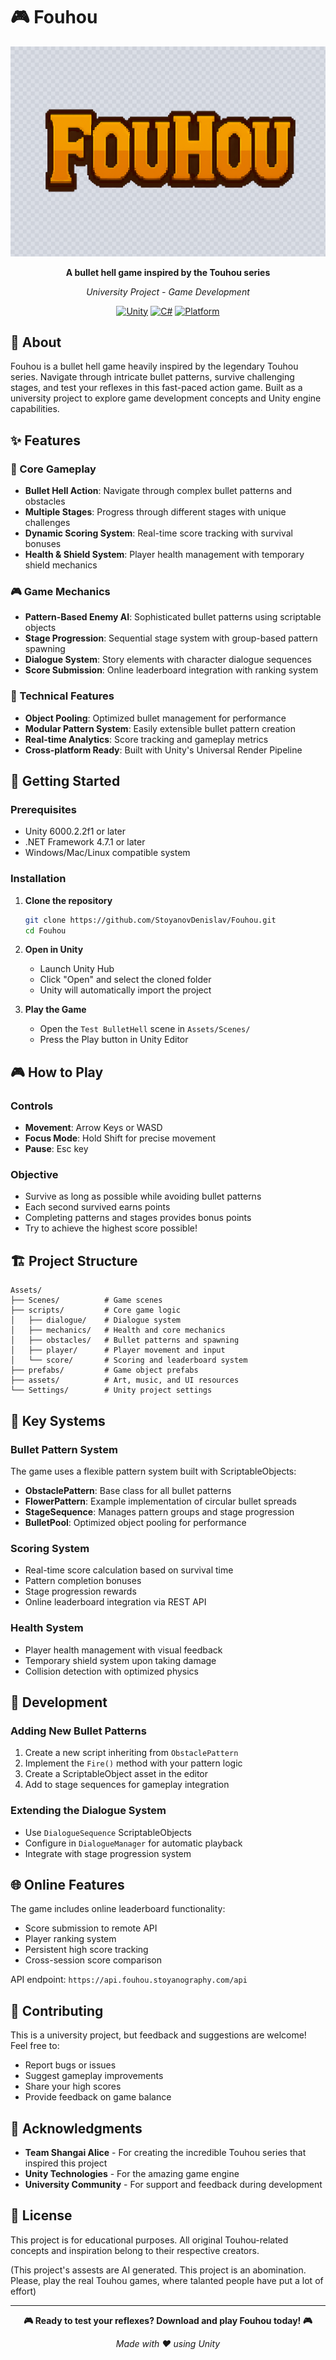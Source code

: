 # 🎮 Fouhou

<div align="center">

![Fouhou Logo](Assets/assets/logo.png)

**A bullet hell game inspired by the Touhou series**

*University Project - Game Development*

[![Unity](https://img.shields.io/badge/Unity-6000.2.2f1-black?style=flat-square&logo=unity)](https://unity3d.com/)
[![C#](https://img.shields.io/badge/C%23-8.0-blue?style=flat-square&logo=c-sharp)](https://docs.microsoft.com/en-us/dotnet/csharp/)
[![Platform](https://img.shields.io/badge/Platform-PC-lightgrey?style=flat-square)](https://github.com/StoyanovDenislav/Fouhou)

</div>

## 🌟 About

Fouhou is a bullet hell game heavily inspired by the legendary Touhou series. Navigate through intricate bullet patterns, survive challenging stages, and test your reflexes in this fast-paced action game. Built as a university project to explore game development concepts and Unity engine capabilities.

## ✨ Features

### 🎯 Core Gameplay
- **Bullet Hell Action**: Navigate through complex bullet patterns and obstacles
- **Multiple Stages**: Progress through different stages with unique challenges
- **Dynamic Scoring System**: Real-time score tracking with survival bonuses
- **Health & Shield System**: Player health management with temporary shield mechanics

### 🎮 Game Mechanics
- **Pattern-Based Enemy AI**: Sophisticated bullet patterns using scriptable objects
- **Stage Progression**: Sequential stage system with group-based pattern spawning
- **Dialogue System**: Story elements with character dialogue sequences
- **Score Submission**: Online leaderboard integration with ranking system

### 🔧 Technical Features
- **Object Pooling**: Optimized bullet management for performance
- **Modular Pattern System**: Easily extensible bullet pattern creation
- **Real-time Analytics**: Score tracking and gameplay metrics
- **Cross-platform Ready**: Built with Unity's Universal Render Pipeline

## 🚀 Getting Started

### Prerequisites
- Unity 6000.2.2f1 or later
- .NET Framework 4.7.1 or later
- Windows/Mac/Linux compatible system

### Installation

1. **Clone the repository**
   ```bash
   git clone https://github.com/StoyanovDenislav/Fouhou.git
   cd Fouhou
   ```

2. **Open in Unity**
   - Launch Unity Hub
   - Click "Open" and select the cloned folder
   - Unity will automatically import the project

3. **Play the Game**
   - Open the `Test BulletHell` scene in `Assets/Scenes/`
   - Press the Play button in Unity Editor

## 🎮 How to Play

### Controls
- **Movement**: Arrow Keys or WASD
- **Focus Mode**: Hold Shift for precise movement
- **Pause**: Esc key

### Objective
- Survive as long as possible while avoiding bullet patterns
- Each second survived earns points
- Completing patterns and stages provides bonus points
- Try to achieve the highest score possible!

## 🏗️ Project Structure

```
Assets/
├── Scenes/          # Game scenes
├── scripts/         # Core game logic
│   ├── dialogue/    # Dialogue system
│   ├── mechanics/   # Health and core mechanics
│   ├── obstacles/   # Bullet patterns and spawning
│   ├── player/      # Player movement and input
│   └── score/       # Scoring and leaderboard system
├── prefabs/         # Game object prefabs
├── assets/          # Art, music, and UI resources
└── Settings/        # Unity project settings
```

## 🎨 Key Systems

### Bullet Pattern System
The game uses a flexible pattern system built with ScriptableObjects:
- **ObstaclePattern**: Base class for all bullet patterns
- **FlowerPattern**: Example implementation of circular bullet spreads
- **StageSequence**: Manages pattern groups and stage progression
- **BulletPool**: Optimized object pooling for performance

### Scoring System
- Real-time score calculation based on survival time
- Pattern completion bonuses
- Stage progression rewards
- Online leaderboard integration via REST API

### Health System
- Player health management with visual feedback
- Temporary shield system upon taking damage
- Collision detection with optimized physics

## 🔧 Development

### Adding New Bullet Patterns
1. Create a new script inheriting from `ObstaclePattern`
2. Implement the `Fire()` method with your pattern logic
3. Create a ScriptableObject asset in the editor
4. Add to stage sequences for gameplay integration

### Extending the Dialogue System
- Use `DialogueSequence` ScriptableObjects
- Configure in `DialogueManager` for automatic playback
- Integrate with stage progression system

## 🌐 Online Features

The game includes online leaderboard functionality:
- Score submission to remote API
- Player ranking system
- Persistent high score tracking
- Cross-session score comparison

API endpoint: `https://api.fouhou.stoyanography.com/api`

## 📝 Contributing

This is a university project, but feedback and suggestions are welcome! Feel free to:
- Report bugs or issues
- Suggest gameplay improvements
- Share your high scores
- Provide feedback on game balance

## 🙏 Acknowledgments

- **Team Shangai Alice** - For creating the incredible Touhou series that inspired this project
- **Unity Technologies** - For the amazing game engine
- **University Community** - For support and feedback during development

## 📄 License

This project is for educational purposes. All original Touhou-related concepts and inspiration belong to their respective creators.

(This project's assests are AI generated. This project is an abomination. Please, play the real Touhou games, where talanted people have put a lot of effort)

---

<div align="center">

**🎮 Ready to test your reflexes? Download and play Fouhou today! 🎮**

*Made with ❤️ using Unity*

</div>
